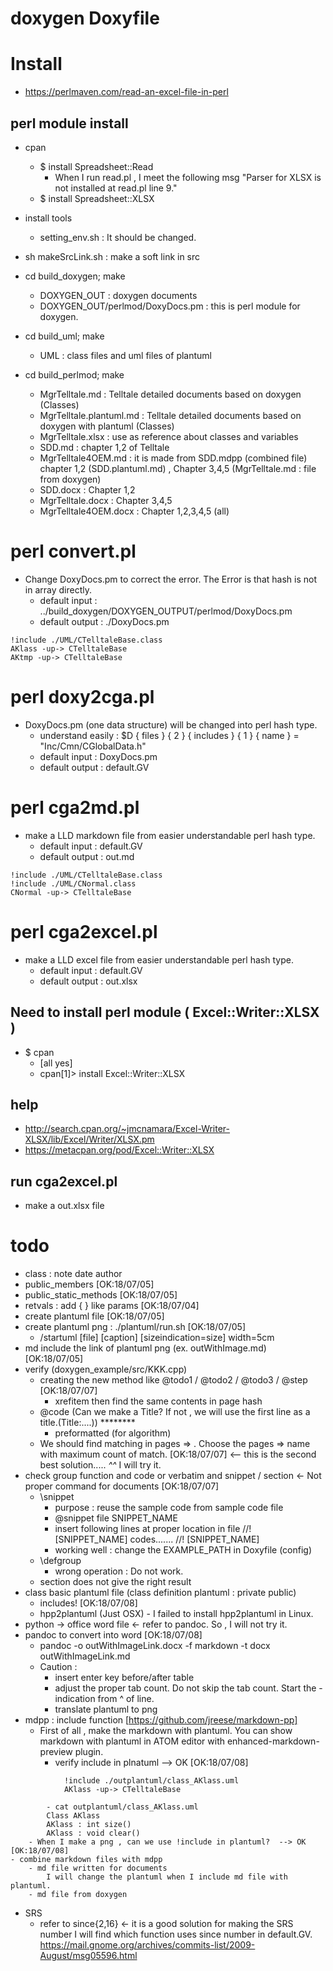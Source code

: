 # doxygen Doxyfile

# Install
- https://perlmaven.com/read-an-excel-file-in-perl

## perl module install
- cpan
	- $ install Spreadsheet::Read
		- When I run read.pl , I meet the following msg "Parser for XLSX is not installed at read.pl line 9."
	- $ install Spreadsheet::XLSX

- install tools
	- setting_env.sh : It should be changed.
- sh makeSrcLink.sh : make a soft link in src
- cd build_doxygen; make
	- DOXYGEN_OUT   :  doxygen documents
	- DOXYGEN_OUT/perlmod/DoxyDocs.pm  : this is perl module for doxygen.
- cd build_uml; make
	- UML  : class files and uml files of plantuml
- cd build_perlmod; make
	- MgrTelltale.md :  Telltale detailed documents based on doxygen (Classes)
	- MgrTelltale.plantuml.md  :  Telltale detailed documents based on doxygen with plantuml (Classes)
	- MgrTelltale.xlsx : use as reference about classes and variables
	- SDD.md : chapter 1,2 of Telltale
	- MgrTelltale4OEM.md : it is made from SDD.mdpp (combined file)
		chapter 1,2 (SDD.plantuml.md) , Chapter 3,4,5 (MgrTelltale.md : file from doxygen)
	- SDD.docx : Chapter 1,2
	- MgrTelltale.docx : Chapter 3,4,5
	- MgrTelltale4OEM.docx : Chapter 1,2,3,4,5 (all)

# perl convert.pl
- Change DoxyDocs.pm to correct the error. The Error is that hash is not in array directly.
	- default input : ../build_doxygen/DOXYGEN_OUTPUT/perlmod/DoxyDocs.pm
	- default output : ./DoxyDocs.pm


```
!include ./UML/CTelltaleBase.class
AKlass -up-> CTelltaleBase
AKtmp -up-> CTelltaleBase
```

# perl doxy2cga.pl
- DoxyDocs.pm (one data structure) will be changed into perl hash type.
	- understand easily : $D { files } { 2 } { includes } { 1 } { name } =  "Inc/Cmn/CGlobalData.h"
	- default input : DoxyDocs.pm
	- default output : default.GV

# perl cga2md.pl
- make a LLD markdown file from easier understandable perl hash type.
	- default input : default.GV
	- default output : out.md

```
!include ./UML/CTelltaleBase.class
!include ./UML/CNormal.class
CNormal -up-> CTelltaleBase
```

# perl cga2excel.pl
- make a LLD excel file from easier understandable perl hash type.
	- default input : default.GV
	- default output : out.xlsx

## Need to install perl module  ( Excel::Writer::XLSX )
- $ cpan
	- [all yes]
	- cpan[1]> install Excel::Writer::XLSX

## help
- http://search.cpan.org/~jmcnamara/Excel-Writer-XLSX/lib/Excel/Writer/XLSX.pm
- https://metacpan.org/pod/Excel::Writer::XLSX

## run cga2excel.pl
- make a out.xlsx file

# todo
- class : note date author
- public_members    [OK:18/07/05]
- public_static_methods    [OK:18/07/05]
- retvals : add { } like params [OK:18/07/04]
- create plantuml file    [OK:18/07/05]
- create plantuml png : ./plantuml/run.sh   [OK:18/07/05]
	-  /startuml [file] [caption] [sizeindication=size]
							width=5cm
- md include the link of plantuml png (ex. outWithImage.md)   [OK:18/07/05]
- verify  (doxygen_example/src/KKK.cpp)
	- creating the new method like @todo1 / @todo2 / @todo3 / @step [OK:18/07/07]
		- xrefitem  then find the same contents in page hash
	- @code (Can we make a Title?  If not , we will use the first line as a title.(Title:....))         ********
		- preformatted   (for algorithm)
	- We should find matching in pages =>  . Choose the pages => name with maximum count of match.  [OK:18/07/07]
		<-- this is the second best solution..... *^^*  I will try it.
- check group function and code or verbatim and snippet  / section <- Not proper command for documents [OK:18/07/07]
	- \snippet
		- purpose : reuse the sample code from sample code file
		- @snippet file SNIPPET_NAME
		- insert following lines at proper location in file
			//! [SNIPPET_NAME]
			codes.......
			//! [SNIPPET_NAME]
		- working well : change the EXAMPLE_PATH in Doxyfile (config)
	- \defgroup
		- wrong operation : Do not work.
	- section does not give the right result
- class basic plantuml file (class definition plantuml : private public)
	- includes!             [OK:18/07/08]
	- hpp2plantuml      (Just OSX) - I failed to install hpp2plantuml in Linux.
- python -> office word file        <-  refer to pandoc. So , I will not try it.
- pandoc to convert into word   [OK:18/07/08]
	- pandoc -o outWithImageLink.docx -f markdown -t docx outWithImageLink.md
	- Caution :
		- insert enter key before/after table
		- adjust the proper tab count.  Do not skip the tab count.   Start the - indication from ^ of line.
		- translate plantuml to png
- mdpp : include function [https://github.com/jreese/markdown-pp]
	- First of all , make the markdown with plantuml.
	  You can show markdown with plantuml in ATOM editor with enhanced-markdown-preview plugin.
		- verify include in plnatuml --> OK  [OK:18/07/08]
```
			!include ./outplantuml/class_AKlass.uml
			AKlass -up-> CTelltaleBase
```
			- cat outplantuml/class_AKlass.uml
			Class AKlass
			AKlass : int size()
			AKlass : void clear()
		- When I make a png , can we use !include in plantuml?  --> OK [OK:18/07/08]
	- combine markdown files with mdpp
		- md file written for documents
			I will change the plantuml when I include md file with plantuml.
		- md file from doxygen
- SRS
	- refer to since{2,16}   <- it is a good solution for making the SRS number
		I will find which function uses since number in default.GV.
		https://mail.gnome.org/archives/commits-list/2009-August/msg05596.html

